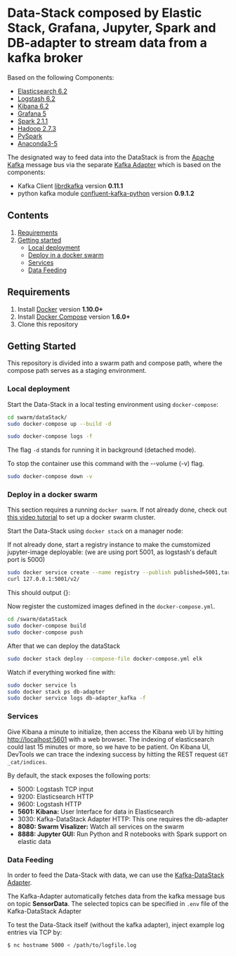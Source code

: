 # Data-Stack composed by Elastic Stack, Grafana, Jupyter, Spark and DB-adapter to stream data from a kafka broker


Based on the following Components:
* [Elasticsearch 6.2](https://github.com/elastic/elasticsearch-docker)
* [Logstash 6.2](https://github.com/elastic/logstash-docker)
* [Kibana 6.2](https://github.com/elastic/kibana-docker)
* [Grafana 5](http://docs.grafana.org/)
* [Spark 2.1.1](http://spark.apache.org/docs/2.1.1)
* [Hadoop 2.7.3](http://hadoop.apache.org/docs/r2.7.3)
* [PySpark](http://spark.apache.org/docs/2.1.1/api/python)
* [Anaconda3-5](https://www.anaconda.com/distribution/)


The designated way to feed data into the DataStack is from the
[Apache Kafka](https://kafka.apache.org/) message bus via
 the separate [Kafka Adapter](https://github.com/i-maintenance/DB-Adapter)
 which is based on the components:
* Kafka Client [librdkafka](https://github.com/geeknam/docker-confluent-python) version **0.11.1**
* python kafka module [confluent-kafka-python](https://github.com/confluentinc/confluent-kafka-python) version **0.9.1.2**


## Contents

1. [Requirements](#requirements)
2. [Getting started](#getting-started)
    * [Local deployment](#Local-deployment)
    * [Deploy in a docker swarm](#Deploy-in-a-docker-swarm)
    * [Services](#Services)
    * [Data Feeding](#Data-Feeding)


## Requirements

1. Install [Docker](https://www.docker.com/community-edition#/download) version **1.10.0+**
2. Install [Docker Compose](https://docs.docker.com/compose/install/) version **1.6.0+**
3. Clone this repository


## Getting Started

This repository is divided into a swarm path and compose path, where the compose path
serves as a staging environment.

### Local deployment
Start the Data-Stack in a local testing environment using `docker-compose`:

```bash
cd swarm/dataStack/
sudo docker-compose up --build -d

sudo docker-compose logs -f
```

The flag `-d` stands for running it in background (detached mode).


To stop the container use this command with the --volume (-v) flag.
```bash
sudo docker-compose down -v
```




### Deploy in a docker swarm

This section requires a running `docker swarm`. If not already done, check out
[this video tutorial](https://www.youtube.com/watch?v=KC4Ad1DS8xU&t=192s)
to set up a docker swarm cluster.


Start the Data-Stack using `docker stack` on a manager node:

If not already done, start a registry instance to make the cumstomized jupyter-image
deployable: (we are using port 5001, as logstash's default port is 5000)

```bash
sudo docker service create --name registry --publish published=5001,target=5000 registry:2
curl 127.0.0.1:5001/v2/
```
This should output {}:


Now register the customized images defined in the `docker-compose.yml`.
```bash
cd /swarm/dataStack
sudo docker-compose build
sudo docker-compose push
```


After that we can deploy the dataStack
```bash
sudo docker stack deploy --compose-file docker-compose.yml elk
```


Watch if everything worked fine with:
```bash
sudo docker service ls
sudo docker stack ps db-adapter
sudo docker service logs db-adapter_kafka -f
```



###  Services

Give Kibana a minute to initialize, then access the Kibana web UI by hitting
[http://localhost:5601](http://localhost:5601) with a web browser.
The indexing of elasticsearch could last 15 minutes or more, so we have to be patient.
On Kibana UI, DevTools we can trace the indexing success by hitting the REST request
`GET _cat/indices`.



By default, the stack exposes the following ports:
* 5000: Logstash TCP input
* 9200: Elasticsearch HTTP
* 9600: Logstash HTTP
* **5601: Kibana:** User Interface for data in Elasticsearch
* 3030: Kafka-DataStack Adapter HTTP: This one requires the db-adapter
* **8080: Swarm Visalizer:** Watch all services on the swarm
* **8888: Jupyter GUI:** Run Python and R notebooks with Spark support on elastic data



### Data Feeding

In order to feed the Data-Stack with data, we can use the
[Kafka-DataStack Adapter](https://github.com/i-maintenance/DB-Adapter).

The Kafka-Adapter automatically fetches data from the kafka message bus on
topic **SensorData**. The selected topics can be specified in
`.env` file of the Kafka-DataStack Adapter


To test the Data-Stack itself (without the kafka adapter), inject example log entries via TCP by:

```bash
$ nc hostname 5000 < /path/to/logfile.log
```



